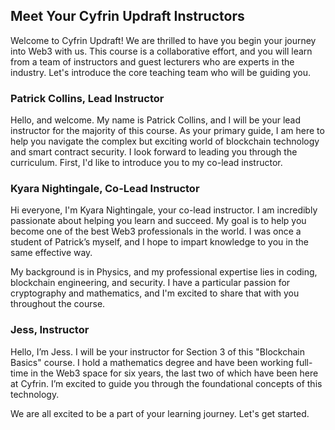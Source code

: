 ## Meet Your Cyfrin Updraft Instructors

Welcome to Cyfrin Updraft! We are thrilled to have you begin your journey into Web3 with us. This course is a collaborative effort, and you will learn from a team of instructors and guest lecturers who are experts in the industry. Let's introduce the core teaching team who will be guiding you.

### Patrick Collins, Lead Instructor

Hello, and welcome. My name is Patrick Collins, and I will be your lead instructor for the majority of this course. As your primary guide, I am here to help you navigate the complex but exciting world of blockchain technology and smart contract security. I look forward to leading you through the curriculum. First, I'd like to introduce you to my co-lead instructor.

### Kyara Nightingale, Co-Lead Instructor

Hi everyone, I'm Kyara Nightingale, your co-lead instructor. I am incredibly passionate about helping you learn and succeed. My goal is to help you become one of the best Web3 professionals in the world. I was once a student of Patrick’s myself, and I hope to impart knowledge to you in the same effective way.

My background is in Physics, and my professional expertise lies in coding, blockchain engineering, and security. I have a particular passion for cryptography and mathematics, and I'm excited to share that with you throughout the course.

### Jess, Instructor

Hello, I’m Jess. I will be your instructor for Section 3 of this "Blockchain Basics" course. I hold a mathematics degree and have been working full-time in the Web3 space for six years, the last two of which have been here at Cyfrin. I’m excited to guide you through the foundational concepts of this technology.

We are all excited to be a part of your learning journey. Let's get started.